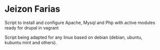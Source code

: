 Jeizon Farias
=============

Script to install and configure Apache, Mysql and Php with active modules ready for drupal in vagrant

Script being adapted for any linux based on debian (debian, ubuntu, kubuntu mint and others).
